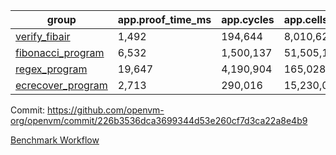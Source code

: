 | group | app.proof_time_ms | app.cycles | app.cells_used | leaf.proof_time_ms | leaf.cycles | leaf.cells_used |
| -- | -- | -- | -- | -- | -- | -- |
| [verify_fibair](https://github.com/openvm-org/openvm/blob/benchmark-results/benchmarks/verify_fibair-226b3536dca3699344d53e260cf7d3ca22a8e4b9.md) | 1,492 |  194,644 |  8,010,622 |- | - | - |
| [fibonacci_program](https://github.com/openvm-org/openvm/blob/benchmark-results/benchmarks/fibonacci-226b3536dca3699344d53e260cf7d3ca22a8e4b9.md) | 6,532 |  1,500,137 |  51,505,102 | 16,067 |  3,172,689 |  128,861,566 |
| [regex_program](https://github.com/openvm-org/openvm/blob/benchmark-results/benchmarks/regex-226b3536dca3699344d53e260cf7d3ca22a8e4b9.md) | 19,647 |  4,190,904 |  165,028,173 | 31,631 |  6,524,318 |  291,303,225 |
| [ecrecover_program](https://github.com/openvm-org/openvm/blob/benchmark-results/benchmarks/ecrecover-226b3536dca3699344d53e260cf7d3ca22a8e4b9.md) | 2,713 |  290,016 |  15,230,037 | 42,585 |  9,774,319 |  445,589,898 |


Commit: https://github.com/openvm-org/openvm/commit/226b3536dca3699344d53e260cf7d3ca22a8e4b9

[Benchmark Workflow](https://github.com/openvm-org/openvm/actions/runs/12613272074)
